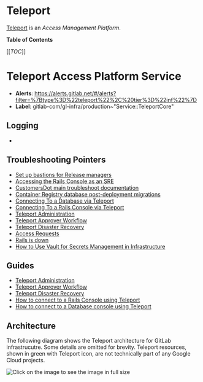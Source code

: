 # Teleport

[Teleport](https://goteleport.com/docs/) is an *Access Management Platform*.

<!-- MARKER: do not edit this section directly. Edit services/service-catalog.yml then run scripts/generate-docs -->

**Table of Contents**

[[_TOC_]]

# Teleport Access Platform Service

* **Alerts**: <https://alerts.gitlab.net/#/alerts?filter=%7Btype%3D%22teleport%22%2C%20tier%3D%22inf%22%7D>
* **Label**: gitlab-com/gl-infra/production~"Service::TeleportCore"

## Logging

* []()

## Troubleshooting Pointers

* [Set up bastions for Release managers](../bastions/rm-bastion-access.md)
* [Accessing the Rails Console as an SRE](../console/access.md)
* [CustomersDot main troubleshoot documentation](../customersdot/overview.md)
* [Container Registry database post-deployment migrations](../registry/db-post-deployment-migrations.md)
* [Connecting To a Database via Teleport](Connect_to_Database_Console_via_Teleport.md)
* [Connecting To a Rails Console via Teleport](Connect_to_Rails_Console_via_Teleport.md)
* [Teleport Administration](teleport_admin.md)
* [Teleport Approver Workflow](teleport_approval_workflow.md)
* [Teleport Disaster Recovery](teleport_disaster_recovery.md)
* [Access Requests](../uncategorized/access-requests.md)
* [Rails is down](../uncategorized/rails-is-down.md)
* [How to Use Vault for Secrets Management in Infrastructure](../vault/usage.md)
<!-- END_MARKER -->

## Guides

* [Teleport Administration](./teleport_admin.md)
* [Teleport Approver Workflow](./teleport_approval_workflow.md)
* [Teleport Disaster Recovery](./teleport_disaster_recovery.md)
* [How to connect to a Rails Console using Teleport](./Connect_to_Rails_Console_via_Teleport.md)
* [How to connect to a Database console using Teleport](./Connect_to_Database_Console_via_Teleport.md)

## Architecture

The following diagram shows the Teleport architecture for GitLab infrastrucutre.
Some details are omitted for brevity.
Teleport resources, shown in green with Teleport icon, are not technically part of any Google Cloud projects.

![Click on the image to see the image in full size](./images/teleport-arch.png "GitLab Teleport Architecture")
